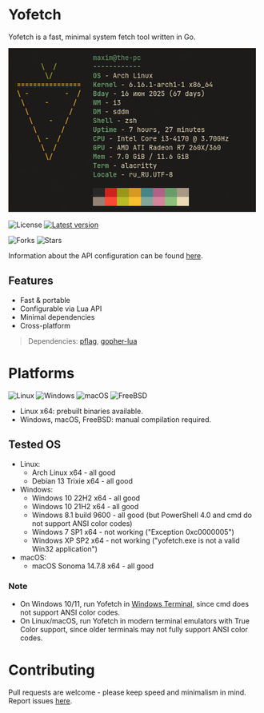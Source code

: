 # Yofetch
Yofetch is a fast, minimal system fetch tool written in Go.

[![Yofetch with my config](screenshot.png)](configs/example_config_linux_glibc.lua)

![License](https://img.shields.io/github/license/TheMomer/yofetch?style=for-the-badge)
[![Latest version](https://img.shields.io/github/v/release/TheMomer/yofetch?display_name=release&include_prereleases&style=for-the-badge&label=Latest%20version)](https://github.com/TheMomer/yofetch/releases/latest)

![Forks](https://img.shields.io/github/forks/TheMomer/yofetch?style=for-the-badge)
![Stars](https://img.shields.io/github/stars/TheMomer/yofetch?style=for-the-badge)

Information about the API configuration can be found [here](LuaConfigInfo.md).

## Features
- Fast & portable
- Configurable via Lua API
- Minimal dependencies
- Cross-platform

> Dependencies: [pflag](https://github.com/spf13/pflag), [gopher-lua](https://github.com/yuin/gopher-lua)

# Platforms

![Linux](https://img.shields.io/badge/Linux-FCC624?style=for-the-badge&logo=linux&logoColor=black)
![Windows](https://custom-icon-badges.demolab.com/badge/Windows-0033a6.svg?logo=windows10&logoColor=white&style=for-the-badge)
![macOS](https://img.shields.io/badge/macOS-555555?style=for-the-badge&logo=apple&logoColor=white)
![FreeBSD](https://img.shields.io/badge/FreeBSD-red?style=for-the-badge&logo=freebsd)

- Linux x64: prebuilt binaries available.  
- Windows, macOS, FreeBSD: manual compilation required.

## Tested OS
- Linux:
  - Arch Linux x64 - all good
  - Debian 13 Trixie x64 - all good
- Windows:
  - Windows 10 22H2 x64 - all good
  - Windows 10 21H2 x64 - all good
  - Windows 8.1 build 9600 - all good (but PowerShell 4.0 and cmd do not support ANSI color codes)
  - Windows 7 SP1 x64 - not working ("Exception 0xc0000005")
  - Windows XP SP2 x64 - not working ("yofetch.exe is not a valid Win32 application")
- macOS:
  - macOS Sonoma 14.7.8 x64 - all good

### Note
- On Windows 10/11, run Yofetch in [Windows Terminal](https://github.com/microsoft/terminal), since cmd does not support ANSI color codes.
- On Linux/macOS, run Yofetch in modern terminal emulators with True Color support, since older terminals may not fully support ANSI color codes.

# Contributing
Pull requests are welcome - please keep speed and minimalism in mind.  
Report issues [here](https://github.com/TheMomer/yofetch/issues).
